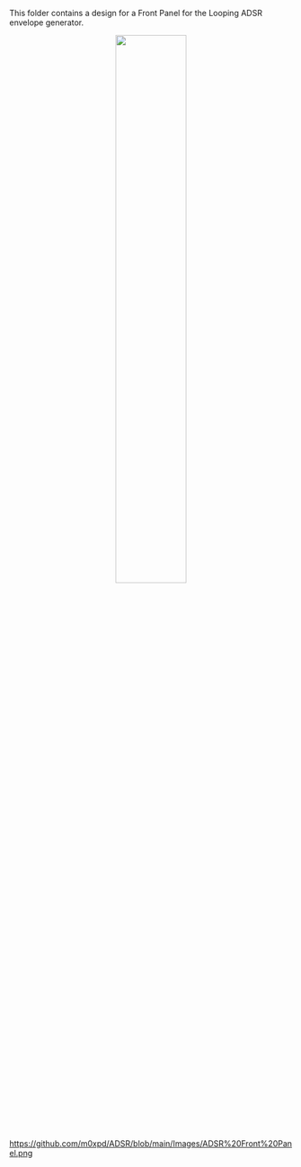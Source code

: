 This folder contains a design for a Front Panel for the Looping ADSR envelope generator.

<p width=100%, align="center">
<img width=50%, src="https://github.com/m0xpd/ADSR/blob/main/Images/ADSR%20Front%20Panel.png)"> 
</p>

https://github.com/m0xpd/ADSR/blob/main/Images/ADSR%20Front%20Panel.png
